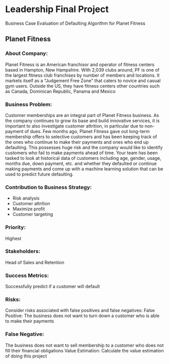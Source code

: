 # Leadership Final Project
Business Case Evaluation of Defaulting Algorithm for Planet Fitness 

## Planet Fitness

### About Company:
Planet Fitness is an American franchisor and operator of fitness centers based in Hampton, New 
Hampshire. With 2,039 clubs around, PF is one of the largest fitness club franchises by number 
of members and locations. It markets itself as a “Judgement Free Zone” that caters to novice 
and casual gym users. Outside the US, they have fitness centers other countries such as Canada, 
Dominican Republic, Panama and Mexico

### Business Problem:
Customer memberships are an integral part of Planet Fitness business. As the company 
continues to grow its base and build innovative services, it is important to also investigate 
customer attrition, in particular due to non-payment of dues. Few months ago, Planet Fitness 
gave out long-term membership offers to selective customers and has been keeping track of 
the ones who continue to make their payments and ones who end up defaulting. This possesses 
huge risk and the company would like to identify customers who fail to make payments ahead 
of time. Your team has been tasked to look at historical data of customers including age, 
gender, usage, months due, down payment, etc. and whether they defaulted or continue 
making payments and come up with a machine learning solution that can be used to predict 
future defaulting.

### Contribution to Business Strategy:
- Risk analysis
- Customer attrition
- Maximize profit
- Customer targeting

### Priority:
Highest

### Stakeholders:
Head of Sales and Retention

### Success Metrics:
Successfully predict if a customer will default

### Risks:
Consider risks associated with false positives and false negatives:
False Positive: The business does not want to turn down a customer who is able to make their 
payments

### False Negative: 
The business does not want to sell membership to a customer who does not fill their financial obligations
Value Estimation:
Calculate the value estimation of doing this project
